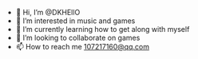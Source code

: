 - 👋 Hi, I’m @DKHEllO
- 👀 I’m interested in music and games
- 🌱 I’m currently learning how to get along with myself
- 💞️ I’m looking to collaborate on games
- 📫 How to reach me 107217160@qq.com

<!---
DKHEllO/DKHEllO is a ✨ special ✨ repository because its `README.md` (this file) appears on your GitHub profile.
You can click the Preview link to take a look at your changes.
--->
